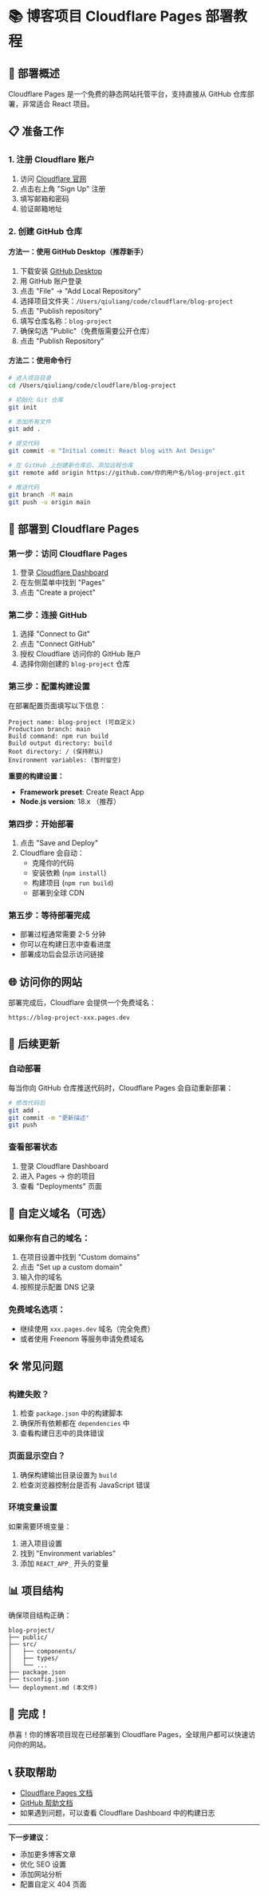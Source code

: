 # 📚 博客项目 Cloudflare Pages 部署教程

## 🎯 部署概述

Cloudflare Pages 是一个免费的静态网站托管平台，支持直接从 GitHub 仓库部署，非常适合 React 项目。

## 📋 准备工作

### 1. 注册 Cloudflare 账户

1. 访问 [Cloudflare 官网](https://www.cloudflare.com/)
2. 点击右上角 "Sign Up" 注册
3. 填写邮箱和密码
4. 验证邮箱地址

### 2. 创建 GitHub 仓库

#### 方法一：使用 GitHub Desktop（推荐新手）

1. 下载安装 [GitHub Desktop](https://desktop.github.com/)
2. 用 GitHub 账户登录
3. 点击 "File" → "Add Local Repository"
4. 选择项目文件夹：`/Users/qiuliang/code/cloudflare/blog-project`
5. 点击 "Publish repository"
6. 填写仓库名称：`blog-project`
7. 确保勾选 "Public"（免费版需要公开仓库）
8. 点击 "Publish Repository"

#### 方法二：使用命令行

```bash
# 进入项目目录
cd /Users/qiuliang/code/cloudflare/blog-project

# 初始化 Git 仓库
git init

# 添加所有文件
git add .

# 提交代码
git commit -m "Initial commit: React blog with Ant Design"

# 在 GitHub 上创建新仓库后，添加远程仓库
git remote add origin https://github.com/你的用户名/blog-project.git

# 推送代码
git branch -M main
git push -u origin main
```

## 🚀 部署到 Cloudflare Pages

### 第一步：访问 Cloudflare Pages

1. 登录 [Cloudflare Dashboard](https://dash.cloudflare.com/)
2. 在左侧菜单中找到 "Pages"
3. 点击 "Create a project"

### 第二步：连接 GitHub

1. 选择 "Connect to Git"
2. 点击 "Connect GitHub"
3. 授权 Cloudflare 访问你的 GitHub 账户
4. 选择你刚创建的 `blog-project` 仓库

### 第三步：配置构建设置

在部署配置页面填写以下信息：

```
Project name: blog-project (可自定义)
Production branch: main
Build command: npm run build
Build output directory: build
Root directory: / (保持默认)
Environment variables: (暂时留空)
```

**重要的构建设置：**
- **Framework preset**: Create React App
- **Node.js version**: 18.x （推荐）

### 第四步：开始部署

1. 点击 "Save and Deploy"
2. Cloudflare 会自动：
   - 克隆你的代码
   - 安装依赖 (`npm install`)
   - 构建项目 (`npm run build`)
   - 部署到全球 CDN

### 第五步：等待部署完成

- 部署过程通常需要 2-5 分钟
- 你可以在构建日志中查看进度
- 部署成功后会显示访问链接

## 🌐 访问你的网站

部署完成后，Cloudflare 会提供一个免费域名：
```
https://blog-project-xxx.pages.dev
```

## 🔧 后续更新

### 自动部署
每当你向 GitHub 仓库推送代码时，Cloudflare Pages 会自动重新部署：

```bash
# 修改代码后
git add .
git commit -m "更新描述"
git push
```

### 查看部署状态
1. 登录 Cloudflare Dashboard
2. 进入 Pages → 你的项目
3. 查看 "Deployments" 页面

## 🎨 自定义域名（可选）

### 如果你有自己的域名：

1. 在项目设置中找到 "Custom domains"
2. 点击 "Set up a custom domain"
3. 输入你的域名
4. 按照提示配置 DNS 记录

### 免费域名选项：
- 继续使用 `xxx.pages.dev` 域名（完全免费）
- 或者使用 Freenom 等服务申请免费域名

## 🛠️ 常见问题

### 构建失败？
1. 检查 `package.json` 中的构建脚本
2. 确保所有依赖都在 `dependencies` 中
3. 查看构建日志中的具体错误

### 页面显示空白？
1. 确保构建输出目录设置为 `build`
2. 检查浏览器控制台是否有 JavaScript 错误

### 环境变量设置
如果需要环境变量：
1. 进入项目设置
2. 找到 "Environment variables"
3. 添加 `REACT_APP_` 开头的变量

## 📊 项目结构

确保项目结构正确：
```
blog-project/
├── public/
├── src/
│   ├── components/
│   ├── types/
│   └── ...
├── package.json
├── tsconfig.json
└── deployment.md (本文件)
```

## 🎉 完成！

恭喜！你的博客项目现在已经部署到 Cloudflare Pages，全球用户都可以快速访问你的网站。

## 📞 获取帮助

- [Cloudflare Pages 文档](https://developers.cloudflare.com/pages/)
- [GitHub 帮助文档](https://docs.github.com/)
- 如果遇到问题，可以查看 Cloudflare Dashboard 中的构建日志

---

**下一步建议：**
- 添加更多博客文章
- 优化 SEO 设置
- 添加网站分析
- 配置自定义 404 页面